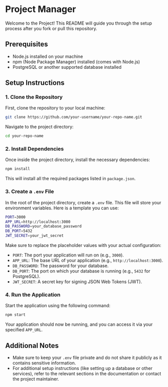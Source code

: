 # Project Manager

Welcome to the Project! This README will guide you through the setup process after you fork or pull this repository.

## Prerequisites

- Node.js installed on your machine
- npm (Node Package Manager) installed (comes with Node.js)
- PostgreSQL or another supported database installed

## Setup Instructions

### 1. Clone the Repository

First, clone the repository to your local machine:

```bash
git clone https://github.com/your-username/your-repo-name.git
```

Navigate to the project directory:

```bash
cd your-repo-name
```

### 2. Install Dependencies

Once inside the project directory, install the necessary dependencies:

```bash
npm install
```

This will install all the required packages listed in `package.json`.

### 3. Create a `.env` File

In the root of the project directory, create a `.env` file. This file will store your environment variables. Here is a template you can use:

```bash
PORT=3000
APP_URL=http://localhost:3000
DB_PASSWORD=your_database_password
DB_PORT=5432
JWT_SECRET=your_jwt_secret
```

Make sure to replace the placeholder values with your actual configuration:

- `PORT`: The port your application will run on (e.g., `3000`).
- `APP_URL`: The base URL of your application (e.g., `http://localhost:3000`).
- `DB_PASSWORD`: The password for your database.
- `DB_PORT`: The port on which your database is running (e.g., `5432` for PostgreSQL).
- `JWT_SECRET`: A secret key for signing JSON Web Tokens (JWT).

### 4. Run the Application

Start the application using the following command:

```bash
npm start
```

Your application should now be running, and you can access it via your specified `APP_URL`.

## Additional Notes

- Make sure to keep your `.env` file private and do not share it publicly as it contains sensitive information.
- For additional setup instructions (like setting up a database or other services), refer to the relevant sections in the documentation or contact the project maintainer.

